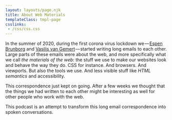 ```yaml
---
layout: layouts/page.njk
title: About Web Materials
templateClass: tmpl-page
csslinks: 
 - /css/css.css
---
```


In the summer of 2020, during the first corona virus lockdown we — [Espen Brunborg](https://espen.design/) and [Vasilis van Gemert](https://vasilis.nl/) — started writing long emails to each other. Large parts of these emails were about the web, and more specifically what we call *the materials of the web:* the stuff we use to make our websites look and behave the way they do. CSS for instance. And browsers. And viewports. But also the tools we use. And less visible stuff like *HTML semantics* and accessibility. 

This correspondence just kept on going. After a few weeks we thought that the things we had written to each other might be interesting as well for other people who work with the web.

This podcast is an attempt to transform this long email correspondence into spoken conversations. 